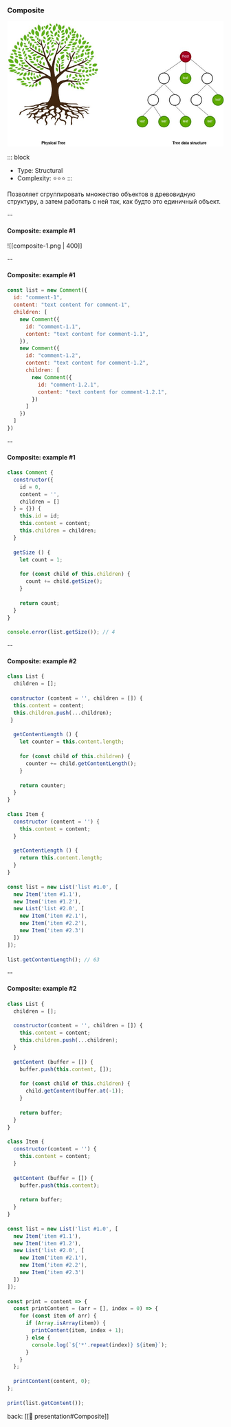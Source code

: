 ### Composite <!-- element style="display:none" -->

<split left="1" right="1">

![[composite.png | 500]](./imgs/composite.png)

::: block <!-- element style="display: flex; font-size: 2rem" align="center"  -->
- Type: Structural
- Complexity: ⭐⭐⭐
::: 

</split>

Позволяет сгруппировать множество объектов в древовидную структуру, 
а затем работать с ней так, как будто это единичный объект.

--

#### Composite: example #1

![[composite-1.png | 400]]

--

#### Composite: example #1

```js
const list = new Comment({  
  id: "comment-1",  
  content: "text content for comment-1",  
  children: [  
    new Comment({  
      id: "comment-1.1",  
      content: "text content for comment-1.1",  
    }),  
    new Comment({  
      id: "comment-1.2",  
      content: "text content for comment-1.2",  
      children: [  
        new Comment({  
          id: "comment-1.2.1",  
          content: "text content for comment-1.2.1",  
        })  
      ]  
    })  
  ]  
})
```

--

#### Composite: example #1

```js [|12-20, 23|]
class Comment {  
  constructor({  
    id = 0,  
    content = '',  
    children = []  
  } = {}) {  
    this.id = id;  
    this.content = content;  
    this.children = children;  
  }  
  
  getSize () {  
    let count = 1;  
  
    for (const child of this.children) {  
      count += child.getSize();  
    }  
  
    return count;  
  }  
}

console.error(list.getSize()); // 4
```

--

#### Composite: example #2

```js [|9-17, 25-27, 40]
class List {
  children = [];

 constructor (content = '', children = []) {
  this.content = content;
  this.children.push(...children);
 }

  getContentLength () {
    let counter = this.content.length;  
 
    for (const child of this.children) {  
      counter += child.getContentLength();  
    }  

    return counter;
  }
}

class Item {
  constructor (content = '') {
    this.content = content;
  }

  getContentLength () {
    return this.content.length;
  }
}

const list = new List('list #1.0', [
  new Item('item #1.1'),
  new Item('item #1.2'),
  new List('list #2.0', [
    new Item('item #2.1'),
    new Item('item #2.2'),
    new Item('item #2.3')
  ])
]);

list.getContentLength(); // 63
```

--

#### Composite: example #2

```js [|9-17, 25-29, 42-56]
class List {
  children = [];  
    
  constructor(content = '', children = []) {  
    this.content = content;  
    this.children.push(...children);  
  }

  getContent (buffer = []) {  
    buffer.push(this.content, []);  
    
    for (const child of this.children) {  
      child.getContent(buffer.at(-1));  
    }  
    
    return buffer;  
  }
}

class Item {  
  constructor(content = '') {  
    this.content = content;  
  }  
  
  getContent (buffer = []) {  
    buffer.push(this.content);  
  
    return buffer;  
  }
}

const list = new List('list #1.0', [
  new Item('item #1.1'),
  new Item('item #1.2'),
  new List('list #2.0', [
    new Item('item #2.1'),
    new Item('item #2.2'),
    new Item('item #2.3')
  ])
]);

const print = content => {
  const printContent = (arr = [], index = 0) => {  
    for (const item of arr) {  
      if (Array.isArray(item)) {  
        printContent(item, index + 1);  
      } else {  
        console.log(`${'*'.repeat(index)} ${item}`);  
      }  
    }  
  };  

  printContent(content, 0);
};

print(list.getContent());
```

back: [[📖 presentation#Composite]] <!-- element style="display:none" -->

